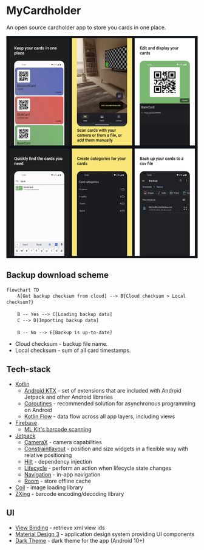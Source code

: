 # MyCardholder

An open source cardholder app to store you cards in one place.

![Screenshots](screenshots.jpg)

## Backup download scheme

```mermaid
flowchart TD
    A[Get backup checksum from cloud] --> B{Cloud checksum > Local checksum?}

    B -- Yes --> C[Loading backup data]
    C --> D[Importing backup data]

    B -- No --> E[Backup is up-to-date]
```

* Cloud checksum - backup file name.
* Local checksum - sum of all card timestamps. 

## Tech-stack

* [Kotlin](https://kotlinlang.org/)
    * [Android KTX](https://developer.android.com/kotlin/ktx) - set of extensions that are included
      with Android Jetpack and other Android libraries
    * [Coroutines](https://developer.android.com/kotlin/coroutines) - recommended solution for
      asynchronous programming on Android
    * [Kotlin Flow](https://developer.android.com/kotlin/flow) - data flow across all app layers,
      including views
* [Firebase](https://firebase.google.com/)
    * [ML Kit's barcode scanning](https://firebase.google.com/docs/ml-kit/read-barcodes)
* [Jetpack](https://developer.android.com/jetpack)
    * [CameraX](https://developer.android.com/jetpack/androidx/releases/camera) - camera
      capabilities
    * [Constraintlayout](https://developer.android.com/jetpack/androidx/releases/constraintlayout) -
      position and size widgets in a flexible way with relative positioning
    * [Hilt](https://developer.android.com/training/dependency-injection/hilt-android) - dependency
      injection
    * [Lifecycle](https://developer.android.com/topic/libraries/architecture/lifecycle) - perform an
      action when lifecycle state changes
    * [Navigation](https://developer.android.com/topic/libraries/architecture/navigation/) - in-app
      navigation
    * [Room](https://developer.android.com/jetpack/androidx/releases/room) - store offline cache
* [Coil](https://github.com/coil-kt/coil) - image loading library
* [ZXing](https://mvnrepository.com/artifact/com.google.zxing/core) - barcode encoding/decoding
  library

## UI

* [View Binding](https://developer.android.com/topic/libraries/view-binding) - retrieve xml view ids
* [Material Design 3](https://m3.material.io/) - application design system providing UI components
* [Dark Theme](https://material.io/develop/android/theming/dark) - dark theme for the app (Android
  10+)
